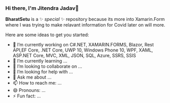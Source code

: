 ### Hi there, I'm Jitendra Jadav👋

**BharatSetu** is a ✨ _special_ ✨ repository because its more into Xamarin.Form where I was trying to make relavant information for Covid later on will more.

Here are some ideas to get you started:


- 🔭 I’m currently working on C#.NET, XAMARIN.FORMS, Blazor, Rest API,EF Core, .NET Core, UWP 10, Windows Phone 10, WPF, XAML, ASP.NET Core, MVC, XML, JSON, SQL, Azure, SSRS, SSIS
- 🌱 I’m currently learning ...
- 👯 I’m looking to collaborate on ...
- 🤔 I’m looking for help with ...
- 💬 Ask me about ...
- 📫 How to reach me: ...
- 😄 Pronouns: ...
- ⚡ Fun fact: ...

